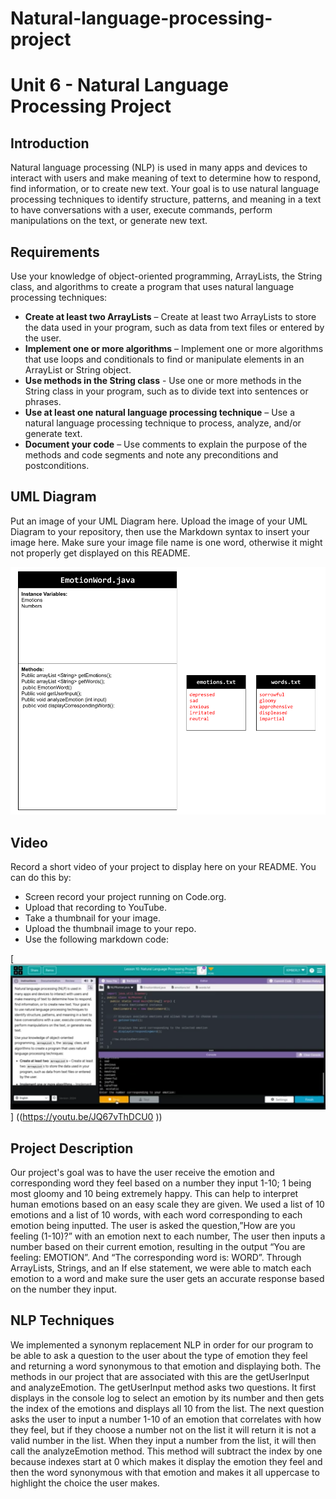 # Natural-language-processing-project
# Unit 6 - Natural Language Processing Project

## Introduction

Natural language processing (NLP) is used in many apps and devices to interact with users and make meaning of text to determine how to respond, find information, or to create new text. Your goal is to use natural language processing techniques to identify structure, patterns, and meaning in a text to have conversations with a user, execute commands, perform manipulations on the text, or generate new text.

## Requirements

Use your knowledge of object-oriented programming, ArrayLists, the String class, and algorithms to create a program that uses natural language processing techniques:

- **Create at least two ArrayLists** – Create at least two ArrayLists to store the data used in your program, such as data from text files or entered by the user.
- **Implement one or more algorithms** – Implement one or more algorithms that use loops and conditionals to find or manipulate elements in an ArrayList or String object.
- **Use methods in the String class** - Use one or more methods in the String class in your program, such as to divide text into sentences or phrases.
- **Use at least one natural language processing technique** – Use a natural language processing technique to process, analyze, and/or generate text.
- **Document your code** – Use comments to explain the purpose of the methods and code segments and note any preconditions and postconditions.

## UML Diagram

Put an image of your UML Diagram here. Upload the image of your UML Diagram to your repository, then use the Markdown syntax to insert your image here. Make sure your image file name is one word, otherwise it might not properly get displayed on this README.

![UML Diagram for my project](UMLDiagram.png)

## Video

Record a short video of your project to display here on your README. You can do this by:

- Screen record your project running on Code.org.
- Upload that recording to YouTube.
- Take a thumbnail for your image.
- Upload the thumbnail image to your repo.
- Use the following markdown code:

[![Thumbnail for my project](thumbnail.png)]
((https://youtu.be/JQ67vThDCU0 ))

## Project Description

Our project's goal was to have the user receive the emotion and corresponding word they feel based on a number they input 1-10; 1 being most gloomy and 10 being extremely happy. This can help to interpret human emotions based on an easy scale they are given. We used a list of 10 emotions and a list of 10 words, with each word corresponding to each emotion being inputted. The user is asked the question,”How are you feeling (1-10)?” with an emotion next to each number, The user then inputs a number based on their current emotion, resulting in the output “You are feeling: EMOTION”. And “The corresponding word is: WORD”. Through ArrayLists, Strings, and an If else statement, we were able to match each emotion to a word and make sure the user gets an accurate response based on the number they input.


## NLP Techniques

We implemented a synonym replacement NLP in order for our program to be able to ask a question to the user about the type of emotion they feel and returning a word synonymous to that emotion and displaying both. The methods in our project that are associated with this are the getUserInput and analyzeEmotion. The getUserInput method asks two questions. It first displays in the console log to select an emotion by its number and then gets the index of the emotions and displays all 10 from the list. The next question asks the user to input a number 1-10 of an emotion that correlates with how they feel, but if they choose a number not on the list it will return it is not a valid number in the list. When they input a number from the list, it will then call the analyzeEmotion method. This method will subtract the index by one because indexes start at 0 which makes it display the emotion they feel and then the word synonymous with that emotion and makes it all uppercase to highlight the choice the user makes. 


